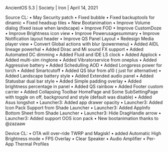 AncientOS 5.3 | Society | Iron | April 14, 2021

Source CL: • May Security patch • Fixed bubble • Fixed backuptools for dinamic • Fixed headsup tiles • New Bootanimation • Improve Volume dialog (fixed issue when landscape) • Improve FOD • Improve CustomDoze • Improve Brightness icon view • Improve Powerusagesummary • Improve Notification layout header • Improve QS Panel Layout • Redesign Media player view • Convert Global actions with blur (powermenu) • Added AIDL lineage powerhal • Added Dirac and Mi sound FX support • Added Automated DC dimming • Added Fluid and IDE LS clock • Added Applock • Added multi-sim ringtone • Added Vibratorservice from oneplus • Added Aggressive battery • Added Schedulling AOD • Added Longpress power for torch • Added Smartcutoff • Added QS blur from a10 ( just for alternative) • Added Landscape battery style • Added Extended audio panel • Added Statusbar dual bar style • Added Simple padding overlay • Added brightness percentage in panel • Added QS rainbow • Added Footer custom carrier • Added Collapsing Toolbar HomePage and Some SubSettingPage with toggle on off, background and style (default was disable) • Added Asus longshot • Launcher3: Added app drawer opacity • Launcher3: Added Icon Pack Support from Shade Launcher • Launcher3: Added AppInfo Bottom Sheet from Shade Launcher • Launcher3: Hide DragHandle arrow • Launcher3: Added support OOS icon pack • New bootanimation thanks to @zazaaw

Device CL: 
• OTA will over-ride TWRP and Magisk!
• added Automatic High Brightness mode • FPS Overlay • Clear Speaker • Audio Amplifier • Per-App Thermal Profiles
